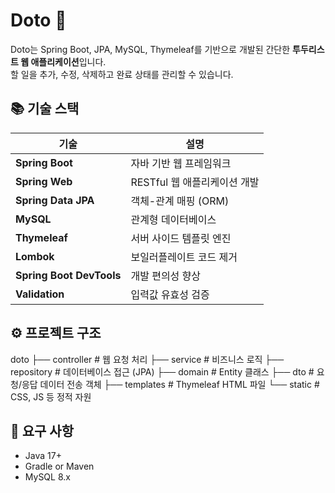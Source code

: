 # Doto 📝

Doto는 Spring Boot, JPA, MySQL, Thymeleaf를 기반으로 개발된 간단한 **투두리스트 웹 애플리케이션**입니다.  
할 일을 추가, 수정, 삭제하고 완료 상태를 관리할 수 있습니다.

## 📚 기술 스택

| 기술 | 설명 |
|------|------|
| **Spring Boot** | 자바 기반 웹 프레임워크 |
| **Spring Web** | RESTful 웹 애플리케이션 개발 |
| **Spring Data JPA** | 객체-관계 매핑 (ORM) |
| **MySQL** | 관계형 데이터베이스 |
| **Thymeleaf** | 서버 사이드 템플릿 엔진 |
| **Lombok** | 보일러플레이트 코드 제거 |
| **Spring Boot DevTools** | 개발 편의성 향상 |
| **Validation** | 입력값 유효성 검증 |

## ⚙️ 프로젝트 구조

doto
├── controller # 웹 요청 처리
├── service # 비즈니스 로직
├── repository # 데이터베이스 접근 (JPA)
├── domain # Entity 클래스
├── dto # 요청/응답 데이터 전송 객체
├── templates # Thymeleaf HTML 파일
└── static # CSS, JS 등 정적 자원


## 💾 요구 사항

- Java 17+
- Gradle or Maven
- MySQL 8.x
